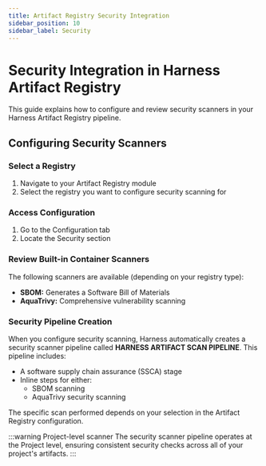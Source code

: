 ```yaml
---
title: Artifact Registry Security Integration
sidebar_position: 10
sidebar_label: Security
---
```


# Security Integration in Harness Artifact Registry

This guide explains how to configure and review security scanners in your Harness Artifact Registry pipeline.

## Configuring Security Scanners
### Select a Registry
1. Navigate to your Artifact Registry module
2. Select the registry you want to configure security scanning for

### Access Configuration
1. Go to the Configuration tab
2. Locate the Security section

### Review Built-in Container Scanners
The following scanners are available (depending on your registry type):
- **SBOM:** Generates a Software Bill of Materials
- **AquaTrivy:** Comprehensive vulnerability scanning

### Security Pipeline Creation
When you configure security scanning, Harness automatically creates a security scanner pipeline called **HARNESS ARTIFACT SCAN PIPELINE**. This pipeline includes:

<DocVideo src="https://app.tango.us/app/embed/aa88f990-326b-4edf-9323-1de4fd5125d4" title="Harness Artifact Registry Security Scan Pipeline" />

- A software supply chain assurance (SSCA) stage
- Inline steps for either:
  - SBOM scanning
  - AquaTrivy security scanning

The specific scan performed depends on your selection in the Artifact Registry configuration.

:::warning Project-level scanner
The security scanner pipeline operates at the Project level, ensuring consistent security checks across all of your project's artifacts.
:::